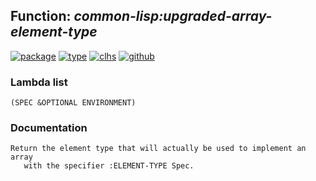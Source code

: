 ## Function: ***common-lisp:upgraded-array-element-type***
[![package](https://img.shields.io/badge/Package-COMMON--LISP-5f9ea0.svg?style=social&colorA=999999)](../) [![type](https://img.shields.io/badge/Type-Function-5f9ea0.svg?style=social&colorA=999999)](../#function) [![clhs](https://img.shields.io/badge/CLHS-UPGRADED--ARRAY--ELEMENT--TYPE-5f9ea0.svg?style=social&colorA=999999)](http://www.lispworks.com/documentation/HyperSpec/Body/f_upgr_1.htm) [![github](https://img.shields.io/badge/GitHub-View_the_source-5f9ea0.svg?style=social&colorA=999999&logo=github)](https://github.com/sbcl/sbcl/blob/master/src/compiler/generic/vm-type.lisp/) 
### Lambda list
```
(SPEC &OPTIONAL ENVIRONMENT)
```
### Documentation
```
Return the element type that will actually be used to implement an array
   with the specifier :ELEMENT-TYPE Spec.
```
